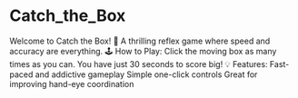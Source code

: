 # Catch_the_Box
Welcome to Catch the Box! 🎯 A thrilling reflex game where speed and accuracy are everything. 🕹️ How to Play: Click the moving box as many times as you can. You have just 30 seconds to score big! 💡 Features: Fast-paced and addictive gameplay Simple one-click controls Great for improving hand-eye coordination
